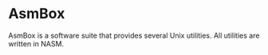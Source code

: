 # AsmBox
AsmBox is a software suite that provides several Unix utilities. All utilities are written in NASM.
